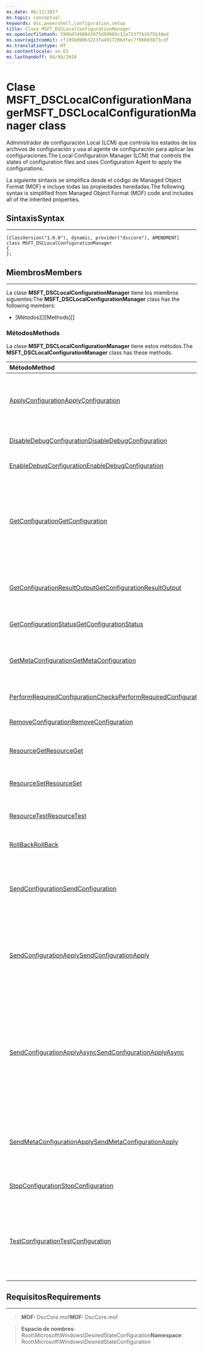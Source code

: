 ```yaml
---
ms.date: 06/12/2017
ms.topic: conceptual
keywords: dsc,powershell,configuration,setup
title: Clase MSFT_DSCLocalConfigurationManager
ms.openlocfilehash: 598bd7490043975d9d965c12a7337fb3475b3ded
ms.sourcegitcommit: cf195b090b3223fa4917206dfec7f0b603873cdf
ms.translationtype: HT
ms.contentlocale: es-ES
ms.lasthandoff: 04/09/2018
---
```

# <a name="msftdsclocalconfigurationmanager-class"></a><span data-ttu-id="cf0d6-103">Clase MSFT_DSCLocalConfigurationManager</span><span class="sxs-lookup"><span data-stu-id="cf0d6-103">MSFT_DSCLocalConfigurationManager class</span></span>

<span data-ttu-id="cf0d6-104">Administrador de configuración Local (LCM) que controla los estados de los archivos de configuración y usa al agente de configuración para aplicar las configuraciones.</span><span class="sxs-lookup"><span data-stu-id="cf0d6-104">The Local Configuration Manager (LCM) that controls the states of configuration files and uses Configuration Agent to apply the configurations.</span></span>

<span data-ttu-id="cf0d6-105">La siguiente sintaxis se simplifica desde el código de Managed Object Format (MOF) e incluye todas las propiedades heredadas.</span><span class="sxs-lookup"><span data-stu-id="cf0d6-105">The following syntax is simplified from Managed Object Format (MOF) code and includes all of the inherited properties.</span></span>

## <a name="syntax"></a><span data-ttu-id="cf0d6-106">Sintaxis</span><span class="sxs-lookup"><span data-stu-id="cf0d6-106">Syntax</span></span>
------

``` syntax
[ClassVersion("1.0.0"), dynamic, provider("dsccore"), AMENDMENT]
class MSFT_DSCLocalConfigurationManager
{
};
```

## <a name="members"></a><span data-ttu-id="cf0d6-107">Miembros</span><span class="sxs-lookup"><span data-stu-id="cf0d6-107">Members</span></span>
-------

<span data-ttu-id="cf0d6-108">La clase **MSFT_DSCLocalConfigurationManager** tiene los miembros siguientes:</span><span class="sxs-lookup"><span data-stu-id="cf0d6-108">The **MSFT_DSCLocalConfigurationManager** class has the following members:</span></span>

-   <span data-ttu-id="cf0d6-109">[Métodos][]</span><span class="sxs-lookup"><span data-stu-id="cf0d6-109">[Methods][]</span></span>

### <a name="methods"></a><span data-ttu-id="cf0d6-110">Métodos</span><span class="sxs-lookup"><span data-stu-id="cf0d6-110">Methods</span></span>

<span data-ttu-id="cf0d6-111">La clase **MSFT_DSCLocalConfigurationManager** tiene estos métodos.</span><span class="sxs-lookup"><span data-stu-id="cf0d6-111">The **MSFT_DSCLocalConfigurationManager** class has these methods.</span></span>

|<span data-ttu-id="cf0d6-112">Método</span><span class="sxs-lookup"><span data-stu-id="cf0d6-112">Method</span></span> |<span data-ttu-id="cf0d6-113">Descripción</span><span class="sxs-lookup"><span data-stu-id="cf0d6-113">Description</span></span> |
|:--- |:---|
| [<span data-ttu-id="cf0d6-114">ApplyConfiguration</span><span class="sxs-lookup"><span data-stu-id="cf0d6-114">ApplyConfiguration</span></span>](msft-dsclocalconfigurationmanager-applyconfiguration.md)| <span data-ttu-id="cf0d6-115">Usa el agente de configuración para aplicar la configuración que está pendiente.</span><span class="sxs-lookup"><span data-stu-id="cf0d6-115">Uses the Configuration Agent to apply the configuration that is pending.</span></span>|
| [<span data-ttu-id="cf0d6-116">DisableDebugConfiguration</span><span class="sxs-lookup"><span data-stu-id="cf0d6-116">DisableDebugConfiguration</span></span>](msft-dsclocalconfigurationmanager-disabledebugconfiguration.md)| <span data-ttu-id="cf0d6-117">Deshabilita la depuración de recursos de DSC.</span><span class="sxs-lookup"><span data-stu-id="cf0d6-117">Disables DSC resource debugging.</span></span>|
| [<span data-ttu-id="cf0d6-118">EnableDebugConfiguration</span><span class="sxs-lookup"><span data-stu-id="cf0d6-118">EnableDebugConfiguration</span></span>](msft-dsclocalconfigurationmanager-enabledebugconfiguration.md)| <span data-ttu-id="cf0d6-119">Habilita la depuración de recursos de DSC.</span><span class="sxs-lookup"><span data-stu-id="cf0d6-119">Enables DSC resource debugging.</span></span>|
| [<span data-ttu-id="cf0d6-120">GetConfiguration</span><span class="sxs-lookup"><span data-stu-id="cf0d6-120">GetConfiguration</span></span>](msft-dsclocalconfigurationmanager-getconfiguration.md)| <span data-ttu-id="cf0d6-121">Envía el documento de configuración al nodo administrado y usa el método **Get** del agente de configuración para aplicar la configuración.</span><span class="sxs-lookup"><span data-stu-id="cf0d6-121">Sends the configuration document to the managed node and uses the **Get** method of the Configuration Agent to apply the configuration.</span></span>|
| [<span data-ttu-id="cf0d6-122">GetConfigurationResultOutput</span><span class="sxs-lookup"><span data-stu-id="cf0d6-122">GetConfigurationResultOutput</span></span>](msft-dsclocalconfigurationmanager-getconfigurationresultoutput.md)| <span data-ttu-id="cf0d6-123">Obtiene la salida del agente de configuración relacionada con un trabajo específico.</span><span class="sxs-lookup"><span data-stu-id="cf0d6-123">Gets the Configuration Agent output relating to a specific job.</span></span>|
| [<span data-ttu-id="cf0d6-124">GetConfigurationStatus</span><span class="sxs-lookup"><span data-stu-id="cf0d6-124">GetConfigurationStatus</span></span>](msft-dsclocalconfigurationmanager-getconfigurationstatus.md)| <span data-ttu-id="cf0d6-125">Obtiene el historial de estado de la configuración.</span><span class="sxs-lookup"><span data-stu-id="cf0d6-125">Get the configuration status history.</span></span>|
| [<span data-ttu-id="cf0d6-126">GetMetaConfiguration</span><span class="sxs-lookup"><span data-stu-id="cf0d6-126">GetMetaConfiguration</span></span>](msft-dsclocalconfigurationmanager-getmetaconfiguration.md)| <span data-ttu-id="cf0d6-127">Obtiene la configuración del LCM que se usa para controlar el agente de configuración.</span><span class="sxs-lookup"><span data-stu-id="cf0d6-127">Gets the LCM settings that are used to control Configuration Agent.</span></span>|
| [<span data-ttu-id="cf0d6-128">PerformRequiredConfigurationChecks</span><span class="sxs-lookup"><span data-stu-id="cf0d6-128">PerformRequiredConfigurationChecks</span></span>](msft-dsclocalconfigurationmanager-performrequiredconfigurationchecks.md)| <span data-ttu-id="cf0d6-129">Inicia la comprobación de coherencia.</span><span class="sxs-lookup"><span data-stu-id="cf0d6-129">Starts the consistency check.</span></span>|
| [<span data-ttu-id="cf0d6-130">RemoveConfiguration</span><span class="sxs-lookup"><span data-stu-id="cf0d6-130">RemoveConfiguration</span></span>](msft-dsclocalconfigurationmanager-removeconfiguration.md)| <span data-ttu-id="cf0d6-131">Quita los archivos de configuración.</span><span class="sxs-lookup"><span data-stu-id="cf0d6-131">Removes the configuration files.</span></span>|
| [<span data-ttu-id="cf0d6-132">ResourceGet</span><span class="sxs-lookup"><span data-stu-id="cf0d6-132">ResourceGet</span></span>](msft-dsclocalconfigurationmanager-resourceget.md)| <span data-ttu-id="cf0d6-133">Llama directamente al método **Get** de un recurso de DSC.</span><span class="sxs-lookup"><span data-stu-id="cf0d6-133">Directly calls the **Get** method of a DSC resource.</span></span>|
| [<span data-ttu-id="cf0d6-134">ResourceSet</span><span class="sxs-lookup"><span data-stu-id="cf0d6-134">ResourceSet</span></span>](msft-dsclocalconfigurationmanager-resourceset.md)| <span data-ttu-id="cf0d6-135">Llama directamente al método **Set** de un recurso de DSC.</span><span class="sxs-lookup"><span data-stu-id="cf0d6-135">Directly calls the **Set** method of a DSC resource.</span></span>|
| [<span data-ttu-id="cf0d6-136">ResourceTest</span><span class="sxs-lookup"><span data-stu-id="cf0d6-136">ResourceTest</span></span>](msft-dsclocalconfigurationmanager-resourcetest.md)| <span data-ttu-id="cf0d6-137">Llama directamente al método **Test** de un recurso de DSC.</span><span class="sxs-lookup"><span data-stu-id="cf0d6-137">Directly calls the **Test** method of a DSC resource.</span></span>|
| [<span data-ttu-id="cf0d6-138">RollBack</span><span class="sxs-lookup"><span data-stu-id="cf0d6-138">RollBack</span></span>](msft-dsclocalconfigurationmanager-rollback.md)| <span data-ttu-id="cf0d6-139">Revierte una configuración anterior.</span><span class="sxs-lookup"><span data-stu-id="cf0d6-139">Rolls back to a previous configuration.</span></span>|
| [<span data-ttu-id="cf0d6-140">SendConfiguration</span><span class="sxs-lookup"><span data-stu-id="cf0d6-140">SendConfiguration</span></span>](msft-dsclocalconfigurationmanager-sendconfiguration.md)| <span data-ttu-id="cf0d6-141">Envía el documento de configuración al nodo administrado y lo guarda como cambio pendiente.</span><span class="sxs-lookup"><span data-stu-id="cf0d6-141">Sends the configuration document to the managed node and saves it as a pending change.</span></span>|
| [<span data-ttu-id="cf0d6-142">SendConfigurationApply</span><span class="sxs-lookup"><span data-stu-id="cf0d6-142">SendConfigurationApply</span></span>](msft-dsclocalconfigurationmanager-sendconfigurationapply.md)| <span data-ttu-id="cf0d6-143">Envía el documento de configuración al nodo administrado y usa al agente de configuración para aplicar la configuración.</span><span class="sxs-lookup"><span data-stu-id="cf0d6-143">Sends the configuration document to the managed node and uses the Configuration Agent to apply the configuration.</span></span>|
| [<span data-ttu-id="cf0d6-144">SendConfigurationApplyAsync</span><span class="sxs-lookup"><span data-stu-id="cf0d6-144">SendConfigurationApplyAsync</span></span>](msft-dsclocalconfigurationmanager-sendconfigurationapplyasync.md)| <span data-ttu-id="cf0d6-145">Envía el documento de configuración al nodo administrado y empieza a usar el agente de configuración para aplicar la configuración.</span><span class="sxs-lookup"><span data-stu-id="cf0d6-145">Send the configuration document to the managed node and start using the Configuration Agent to apply the configuration.</span></span> <span data-ttu-id="cf0d6-146">Usa GetConfigurationResultOutput para recuperar la salida de resultados.</span><span class="sxs-lookup"><span data-stu-id="cf0d6-146">Use GetConfigurationResultOutput to retrieve result output.</span></span>|
| [<span data-ttu-id="cf0d6-147">SendMetaConfigurationApply</span><span class="sxs-lookup"><span data-stu-id="cf0d6-147">SendMetaConfigurationApply</span></span>](msft-dsclocalconfigurationmanager-sendmetaconfigurationapply.md)| <span data-ttu-id="cf0d6-148">Establece la configuración del LCM que se usa para controlar el agente de configuración.</span><span class="sxs-lookup"><span data-stu-id="cf0d6-148">Sets the LCM settings that are used to control the Configuration Agent.</span></span>|
| [<span data-ttu-id="cf0d6-149">StopConfiguration</span><span class="sxs-lookup"><span data-stu-id="cf0d6-149">StopConfiguration</span></span>](msft-dsclocalconfigurationmanager-stopconfiguration.md)| <span data-ttu-id="cf0d6-150">Detiene la configuración que está en curso.</span><span class="sxs-lookup"><span data-stu-id="cf0d6-150">Stops the configuration that is in progress.</span></span>|
| [<span data-ttu-id="cf0d6-151">TestConfiguration</span><span class="sxs-lookup"><span data-stu-id="cf0d6-151">TestConfiguration</span></span>](msft-dsclocalconfigurationmanager-testconfiguration.md)| <span data-ttu-id="cf0d6-152">Envía el documento de configuración al nodo administrado y prueba la configuración actual frente al documento.</span><span class="sxs-lookup"><span data-stu-id="cf0d6-152">Sends the configuration document to the managed node and verifies the current configuration against the document.</span></span>|





## <a name="requirements"></a><span data-ttu-id="cf0d6-153">Requisitos</span><span class="sxs-lookup"><span data-stu-id="cf0d6-153">Requirements</span></span>
------------
><span data-ttu-id="cf0d6-154">**MOF:** DscCore.mof</span><span class="sxs-lookup"><span data-stu-id="cf0d6-154">**MOF:** DscCore.mof</span></span>

><span data-ttu-id="cf0d6-155">**Espacio de nombres**: Root\Microsoft\Windows\DesiredStateConfiguration</span><span class="sxs-lookup"><span data-stu-id="cf0d6-155">**Namespace**: Root\Microsoft\Windows\DesiredStateConfiguration</span></span>